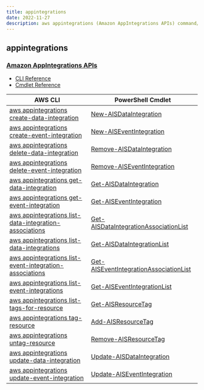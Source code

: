 ```yaml
---
title: appintegrations
date: 2022-11-27
description: aws appintegrations (Amazon AppIntegrations APIs) command/cmdlet list.
---
```


## appintegrations

### [Amazon AppIntegrations APIs](https://docs.aws.amazon.com/appintegrations/latest/APIReference/Welcome.html)

* [CLI Reference](https://docs.aws.amazon.com/cli/latest/reference/appintegrations/index.html)
* [Cmdlet Reference](https://docs.aws.amazon.com/powershell/latest/reference/items/AppIntegrationsService_cmdlets.html)

|AWS CLI|PowerShell Cmdlet|
|----|----|
|[aws appintegrations create-data-integration](https://docs.aws.amazon.com/cli/latest/reference/appintegrations/create-data-integration.html)|[New-AISDataIntegration](https://docs.aws.amazon.com/powershell/latest/reference/items/New-AISDataIntegration.html)|
|[aws appintegrations create-event-integration](https://docs.aws.amazon.com/cli/latest/reference/appintegrations/create-event-integration.html)|[New-AISEventIntegration](https://docs.aws.amazon.com/powershell/latest/reference/items/New-AISEventIntegration.html)|
|[aws appintegrations delete-data-integration](https://docs.aws.amazon.com/cli/latest/reference/appintegrations/delete-data-integration.html)|[Remove-AISDataIntegration](https://docs.aws.amazon.com/powershell/latest/reference/items/Remove-AISDataIntegration.html)|
|[aws appintegrations delete-event-integration](https://docs.aws.amazon.com/cli/latest/reference/appintegrations/delete-event-integration.html)|[Remove-AISEventIntegration](https://docs.aws.amazon.com/powershell/latest/reference/items/Remove-AISEventIntegration.html)|
|[aws appintegrations get-data-integration](https://docs.aws.amazon.com/cli/latest/reference/appintegrations/get-data-integration.html)|[Get-AISDataIntegration](https://docs.aws.amazon.com/powershell/latest/reference/items/Get-AISDataIntegration.html)|
|[aws appintegrations get-event-integration](https://docs.aws.amazon.com/cli/latest/reference/appintegrations/get-event-integration.html)|[Get-AISEventIntegration](https://docs.aws.amazon.com/powershell/latest/reference/items/Get-AISEventIntegration.html)|
|[aws appintegrations list-data-integration-associations](https://docs.aws.amazon.com/cli/latest/reference/appintegrations/list-data-integration-associations.html)|[Get-AISDataIntegrationAssociationList](https://docs.aws.amazon.com/powershell/latest/reference/items/Get-AISDataIntegrationAssociationList.html)|
|[aws appintegrations list-data-integrations](https://docs.aws.amazon.com/cli/latest/reference/appintegrations/list-data-integrations.html)|[Get-AISDataIntegrationList](https://docs.aws.amazon.com/powershell/latest/reference/items/Get-AISDataIntegrationList.html)|
|[aws appintegrations list-event-integration-associations](https://docs.aws.amazon.com/cli/latest/reference/appintegrations/list-event-integration-associations.html)|[Get-AISEventIntegrationAssociationList](https://docs.aws.amazon.com/powershell/latest/reference/items/Get-AISEventIntegrationAssociationList.html)|
|[aws appintegrations list-event-integrations](https://docs.aws.amazon.com/cli/latest/reference/appintegrations/list-event-integrations.html)|[Get-AISEventIntegrationList](https://docs.aws.amazon.com/powershell/latest/reference/items/Get-AISEventIntegrationList.html)|
|[aws appintegrations list-tags-for-resource](https://docs.aws.amazon.com/cli/latest/reference/appintegrations/list-tags-for-resource.html)|[Get-AISResourceTag](https://docs.aws.amazon.com/powershell/latest/reference/items/Get-AISResourceTag.html)|
|[aws appintegrations tag-resource](https://docs.aws.amazon.com/cli/latest/reference/appintegrations/tag-resource.html)|[Add-AISResourceTag](https://docs.aws.amazon.com/powershell/latest/reference/items/Add-AISResourceTag.html)|
|[aws appintegrations untag-resource](https://docs.aws.amazon.com/cli/latest/reference/appintegrations/untag-resource.html)|[Remove-AISResourceTag](https://docs.aws.amazon.com/powershell/latest/reference/items/Remove-AISResourceTag.html)|
|[aws appintegrations update-data-integration](https://docs.aws.amazon.com/cli/latest/reference/appintegrations/update-data-integration.html)|[Update-AISDataIntegration](https://docs.aws.amazon.com/powershell/latest/reference/items/Update-AISDataIntegration.html)|
|[aws appintegrations update-event-integration](https://docs.aws.amazon.com/cli/latest/reference/appintegrations/update-event-integration.html)|[Update-AISEventIntegration](https://docs.aws.amazon.com/powershell/latest/reference/items/Update-AISEventIntegration.html)|

